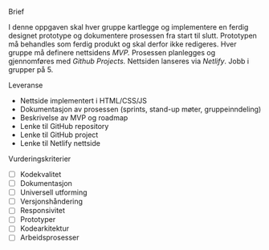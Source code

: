 Brief

I denne oppgaven skal hver gruppe kartlegge og implementere en ferdig designet prototype og dokumentere prosessen fra start til slutt. Prototypen må behandles som ferdig produkt og skal derfor ikke redigeres. Hver gruppe må definere nettsidens *MVP.* Prosessen planlegges og gjennomføres med *Github Projects.* Nettsiden lanseres via *Netlify*. Jobb i grupper på 5.

Leveranse

- Nettside implementert i HTML/CSS/JS
- Dokumentasjon av prosessen (sprints, stand-up møter, gruppeinndeling)
- Beskrivelse av MVP og roadmap
- Lenke til GitHub repository
- Lenke til GitHub project
- Lenke til Netlify nettside

Vurderingskriterier

- [ ]  Kodekvalitet
- [ ]  Dokumentasjon
- [ ]  Universell utforming
- [ ]  Versjonshåndering
- [ ]  Responsivitet
- [ ]  Prototyper
- [ ]  Kodearkitektur
- [ ]  Arbeidsprosesser